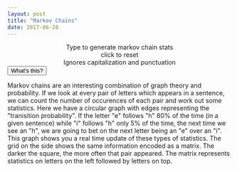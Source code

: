 ```yaml
---
layout: post
title: "Markov Chains"
date: 2017-06-28
---
```

<script src="../../../../js/libraries/p5.js" type="text/javascript"></script>
<script src="../../../../js/libraries/p5.dom.js" type="text/javascript"></script>
<script src="../../../../js/markov.js"></script>

<div id="markov" style="display: flex;justify-content: center;"></div>

<div style="display: flex;justify-content: center;text-align:center">Type to generate markov chain stats<br>click to reset<br>Ignores capitalization and punctuation</div>
<button class="accordion">What's this?</button>
<div class="panel">
<p>
Markov chains are an interesting combination of graph theory and probability. If we look at every pair of letters which appears in a sentence, we can count the number of occurences of each pair and work out some statistics. Here we have a circular graph with edges representing the "tranisition probability". If the letter "e" follows "h" 80% of the time (in a given sentence) while "i" follows "h" only 5% of the time, the next time we see an "h", we are going to bet on the next letter being an "e" over an "i". This graph shows you a real time update of these types of statistics. The grid on the side shows the same information encoded as a matrix. The darker the square, the more often that pair appeared. The matrix represents statistics on letters on the left followed by letters on top.
</p>
</div>